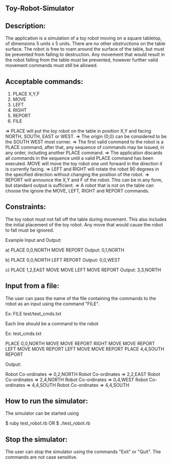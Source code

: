 Toy-Robot-Simulator
-------------------

Description:
------------

The application is a simulation of a toy robot moving on a square tabletop, of dimensions 5 units x 5 units. 
There are no other obstructions on the table surface. The robot is free to roam around the surface of the table, but must be prevented from falling to destruction. 
Any movement that would result in the robot falling from the table must be prevented, however further valid movement commands must still be allowed.

Acceptable commands:
--------------------

1) PLACE X,Y,F 
2) MOVE 
3) LEFT 
4) RIGHT
5) REPORT
6) FILE <path to test file>

=> PLACE will put the toy robot on the table in position X,Y and facing NORTH, SOUTH, EAST or WEST. 
=> The origin (0,0) can be considered to be the SOUTH WEST most corner. 
=> The first valid command to the robot is a PLACE command, after that, any sequence of commands may be issued, in any order, including another PLACE command. 
=> The application discards all commands in the sequence until a valid PLACE command has been executed. MOVE will move the toy robot one unit forward in the direction it is currently facing. 
=> LEFT and RIGHT will rotate the robot 90 degrees in the specified direction without changing the position of the robot. 
=> REPORT will announce the X,Y and F of the robot. This can be in any form, but standard output is sufficient.
=> A robot that is not on the table can choose the ignore the MOVE, LEFT, RIGHT and REPORT commands. 


Constraints: 
------------

The toy robot must not fall off the table during movement. 
This also includes the initial placement of the toy robot. Any move that would cause the robot to fall must be ignored.

Example Input and Output: 

a) PLACE 0,0,NORTH MOVE REPORT Output: 0,1,NORTH

b) PLACE 0,0,NORTH LEFT REPORT Output: 0,0,WEST

c) PLACE 1,2,EAST MOVE MOVE LEFT MOVE REPORT Output: 3,3,NORTH

Input from a file:
------------------

The user can pass the name of the file containing the commands to the robot as an input using the command "FILE".

Ex: FILE test/test_cmds.txt

Each line should be a command to the robot

Ex: test_cmds.txt

PLACE 0,0,NORTH
MOVE
MOVE
REPORT
RIGHT
MOVE
MOVE
REPORT
LEFT
MOVE
MOVE
REPORT
LEFT
MOVE
MOVE
REPORT
PLACE 4,4,SOUTH
REPORT

Output:

Robot Co-ordinates => 0,2,NORTH
Robot Co-ordinates => 2,2,EAST
Robot Co-ordinates => 2,4,NORTH
Robot Co-ordinates => 0,4,WEST
Robot Co-ordinates => 4,4,SOUTH
Robot Co-ordinates => 4,4,SOUTH

How to run the simulator:
-------------------------

The simulator can be started using

$ ruby test_robot.rb
OR
$ ./test_robot.rb

Stop the simulator:
------------------

The user can stop the simulator using the commands "Exit" or "Quit". The commands are not case sensitive.


